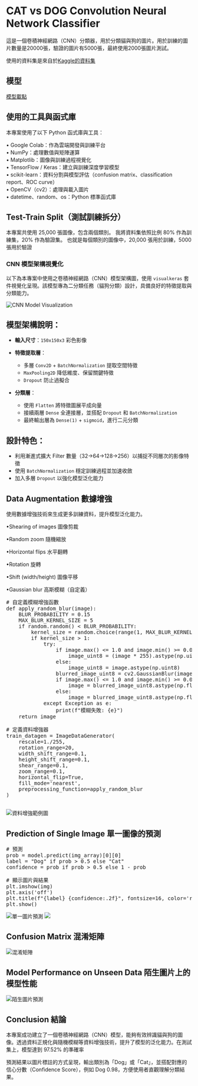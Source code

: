 # CAT vs DOG Convolution Neural Network Classifier
這是一個卷積神經網路（CNN）分類器，用於分類貓與狗的圖片。用於訓練的圖片數量是20000張，驗證的圖片有5000張，最終使用2000張圖片測試。

使用的資料集是來自於[Kaggle的資料集](https://www.kaggle.com/datasets/karakaggle/kaggle-cat-vs-dog-dataset)

## 模型
[模型載點](https://drive.google.com/drive/folders/1HJD16NdZvSA1Hpud46s_eLusOaooMa42?usp=drive_link)
##  使用的工具與函式庫

本專案使用了以下 Python 函式庫與工具：

• Google Colab：作為雲端開發與訓練平台  
• NumPy：處理數值與矩陣運算  
• Matplotlib：圖像與訓練過程視覺化  
• TensorFlow / Keras：建立與訓練深度學習模型  
• scikit-learn：資料分割與模型評估（confusion matrix、classification report、ROC curve）  
• OpenCV（cv2）：處理與載入圖片  
• datetime、random、os：Python 標準函式庫  

##  Test-Train Split（測試訓練拆分）
本專案共使用 25,000 張圖像，包含兩個類別。
我將資料集依照比例 80% 作為訓練集，20% 作為驗證集。
也就是每個類別的圖像中，20,000 張用於訓練，5000 張用於驗證

### CNN 模型架構視覺化
以下為本專案中使用之卷積神經網路（CNN）模型架構圖，使用 `visualkeras` 套件視覺化呈現。該模型專為二分類任務（貓狗分類）設計，具備良好的特徵提取與分類能力。

![CNN Model Visualization](模型視覺圖.png)

##  模型架構說明：

- **輸入尺寸**：`150x150x3` 彩色影像
- **特徵提取層**：
  - 多層 `Conv2D` + `BatchNormalization` 提取空間特徵
  - `MaxPooling2D` 降低維度、保留關鍵特徵
  - `Dropout` 防止過擬合

- **分類層**：
  - 使用 `Flatten` 將特徵圖展平成向量
  - 接續兩層 `Dense` 全連接層，並搭配 `Dropout` 和 `BatchNormalization`
  - 最終輸出層為 `Dense(1)` + `sigmoid`，進行二元分類

## 設計特色：
- 利用漸進式擴大 Filter 數量（32→64→128→256）以捕捉不同層次的影像特徵
- 使用 `BatchNormalization` 穩定訓練過程並加速收斂
- 加入多層 `Dropout` 以強化模型泛化能力

## Data Augmentation 數據增強
使用數據增強技術來生成更多訓練資料，提升模型泛化能力。

•Shearing of images 圖像剪裁

•Random zoom 隨機縮放

•Horizontal flips 水平翻轉

•Rotation 旋轉

•Shift (width/height) 圖像平移

•Gaussian blur 高斯模糊（自定義）
<pre>
# 自定義模糊增強函數
def apply_random_blur(image):
    BLUR_PROBABILITY = 0.15
    MAX_BLUR_KERNEL_SIZE = 5
    if random.random() < BLUR_PROBABILITY:
        kernel_size = random.choice(range(1, MAX_BLUR_KERNEL_SIZE + 1, 2))
        if kernel_size > 1:
            try:
                if image.max() <= 1.0 and image.min() >= 0.0:
                    image_uint8 = (image * 255).astype(np.uint8)
                else:
                    image_uint8 = image.astype(np.uint8)
                blurred_image_uint8 = cv2.GaussianBlur(image_uint8, (kernel_size, kernel_size), 0)
                if image.max() <= 1.0 and image.min() >= 0.0:
                    image = blurred_image_uint8.astype(np.float32) / 255.0
                else:
                    image = blurred_image_uint8.astype(np.float32)
            except Exception as e:
                print(f"模糊失敗: {e}")
    return image

# 定義資料增強器
train_datagen = ImageDataGenerator(
    rescale=1./255,
    rotation_range=20,
    width_shift_range=0.1,
    height_shift_range=0.1,
    shear_range=0.1,
    zoom_range=0.1,
    horizontal_flip=True,
    fill_mode='nearest',
    preprocessing_function=apply_random_blur
)
                  </pre>
![資料增強範例圖](增強圖片範例.png)

## Prediction of Single Image 單一圖像的預測
<pre>
# 預測
prob = model.predict(img_array)[0][0]
label = "Dog" if prob > 0.5 else "Cat"
confidence = prob if prob > 0.5 else 1 - prob

# 顯示圖片與結果
plt.imshow(img)
plt.axis('off')
plt.title(f"{label} {confidence:.2f}", fontsize=16, color='red')
plt.show()
</pre>
![單一圖片預測](單一圖片預測(dog).png) 
![](單一圖片預測(cat).png)

## Confusion Matrix 混淆矩陣
![混淆矩陣](混淆矩陣.png) 

## Model Performance on Unseen Data 陌生圖片上的模型性能
![陌生圖片預測](陌生圖片預測.png) 

## Conclusion  結論

本專案成功建立了一個卷積神經網路（CNN）模型，能夠有效辨識貓與狗的圖像。透過資料正規化與隨機模糊等資料增強技術，提升了模型的泛化能力。在測試集上，模型達到 97.52% 的準確率

預測結果以圖片標註的方式呈現，輸出類別為「Dog」或「Cat」，並搭配對應的信心分數（Confidence Score），例如 Dog 0.98，方便使用者直觀理解分類結果。

